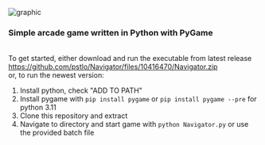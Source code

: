 ![graphic](https://user-images.githubusercontent.com/119834037/212317412-42b3c5b4-9509-4c4a-9f4d-bb221923e88e.png)

### Simple arcade game written in Python with PyGame ###
\
To get started, either download and run the executable from latest release\
https://github.com/pstlo/Navigator/files/10416470/Navigator.zip
\
or, to run the newest version:
1. Install python, check "ADD TO PATH"
2. Install pygame with
```pip install pygame```
or
```pip install pygame --pre```
for python 3.11
3. Clone this repository and extract
4. Navigate to directory and start game with
```python Navigator.py```
or use the provided batch file
 


        
